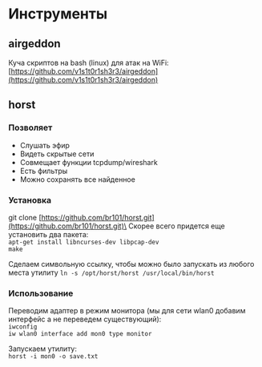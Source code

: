# Инструменты

## airgeddon

Куча скриптов на bash (linux)  для атак на WiFi: [https://github.com/v1s1t0r1sh3r3/airgeddon](https://github.com/v1s1t0r1sh3r3/airgeddon)

## horst

### Позволяет

* Слушать эфир
* Видеть скрытые сети
* Совмещает функции tcpdump/wireshark
* Есть фильтры
* Можно сохранять все найденное

### Установка

git clone [https://github.com/br101/horst.git](https://github.com/br101/horst.git)\
Скорее всего придется еще установить два пакета:\
`apt-get install libncurses-dev libpcap-dev`\
`make`

Сделаем символьную ссылку, чтобы можно было запускать из любого места утилиту `ln -s /opt/horst/horst /usr/local/bin/horst`

### Использование

Переводим адаптер в режим монитора (мы для сети wlan0 добавим интерфейс а не переведем существующий):\
`iwconfig`\
`iw wlan0 interface add mon0 type monitor`

Запускаем утилиту:\
`horst -i mon0 -o save.txt`
